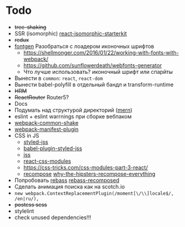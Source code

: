 # Todo

* ~~tree-shaking~~
* SSR (isomorphic) [react-isomorphic-starterkit]
* ~~redux~~
* [fontgen](https://github.com/DragonsInn/fontgen-loader/) Разобраться с лоадером иконочных шрифтов
  * https://shellmonger.com/2016/01/22/working-with-fonts-with-webpack/
  * https://github.com/sunflowerdeath/webfonts-generator
  * Что лучше использовать? иконочный шрифт или спарйты
* Вынести в `common`: `react`, `react-dom`
* Вынести babel-polyfill в отдельный бандл и transform-runtime
* ~~HRM~~
* ~~ReactRouter~~ Router5?
* Docs
* Подумать над структурой директорий ([mern])
* еslint + eslint warrnings при сборке вебпаком
* [webpack-common-shake]
* [webpack-manifest-plugin]
* CSS in JS
  * [styled-jss]
  * [babel-plugin-styled-jss]
  * [jss]
  * [react-css-modules]
  * https://css-tricks.com/css-modules-part-3-react/
  * [recompose] [why-the-hipsters-recompose-everything]
* Попробовать [rebass] [rebass-recomposed]
* Сделать анимация поиска как на scotch.io
* `new webpack.ContextReplacementPlugin(/moment[\/\\]locale$/, /en|ru/),`
* ~~postcss scss~~
* stylelint
* check unused dependencies!!!


[webpack 2.2.1]: https://github.com/webpack/webpack/tree/v2.2.1
[ES6]: http://es6-features.org/
[React]: https://github.com/facebook/react
[CSS Modules]: https://github.com/webpack-contrib/css-loader#css-modules
[SASS]: http://sass-lang.com/guide
[webpack clean plugin]: https://github.com/johnagan/clean-webpack-plugin
[mern]: http://mern.io/
[react-isomorphic-starterkit]: https://github.com/RickWong/react-isomorphic-starterkit
[webpack-common-shake]: https://github.com/indutny/webpack-common-shake
[styled-jss]: https://github.com/cssinjs/styled-jss
[babel-plugin-styled-jss]: https://github.com/lttb/babel-plugin-styled-jss
[jss]: https://github.com/cssinjs/jss
[react-css-modules]: https://github.com/gajus/react-css-modules
[webpack-manifest-plugin]: https://github.com/danethurber/webpack-manifest-plugin
[recompose]: https://github.com/acdlite/recompose
[why-the-hipsters-recompose-everything]: https://medium.com/javascript-inside/why-the-hipsters-recompose-everything-23ac08748198
[rebass]: https://github.com/jxnblk/rebass
[rebass-recomposed]: https://github.com/jxnblk/rebass-recomposed
